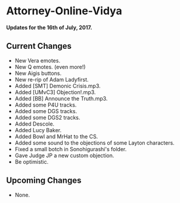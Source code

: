 # Attorney-Online-Vidya
__Updates for the 16th of July, 2017.__

## Current Changes
* New Vera emotes.
* New Q emotes. (even more!)
* New Aigis buttons.
* New re-rip of Adam Ladyfirst.
* Added [SMT] Demonic Crisis.mp3.
* Added [UMvC3] Objection!.mp3.
* Added [BB] Announce the Truth.mp3.
* Added some P4U tracks.
* Added some DGS tracks.
* Added some DGS2 tracks.
* Added Descole.
* Added Lucy Baker.
* Added Bowl and MrHat to the CS.
* Added some sound to the objections of some Layton characters.
* Fixed a small botch in Sonohigurashi's folder.
* Gave Judge JP a new custom objection.
* Be optimistic.

## Upcoming Changes
* None.
